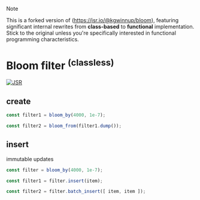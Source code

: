 > [!NOTE]
> This is a forked version of (https://jsr.io/@kgwinnup/bloom),
> featuring significant internal rewrites from **class-based**
> to **functional** implementation.\
> Stick to the original unless you're specifically interested
> in functional programming characteristics.

# Bloom filter <sup>(classless)</sup>

[![JSR](https://jsr.io/badges/@imcotton/bloom)](https://jsr.io/@imcotton/bloom)





## create

```ts
const filter1 = bloom_by(4000, 1e-7);

const filter2 = bloom_from(filter1.dump());
```





## insert

immutable updates

```ts
const filter = bloom_by(4000, 1e-7);

const filter1 = filter.insert(item);

const filter2 = filter.batch_insert([ item, item ]);
```


